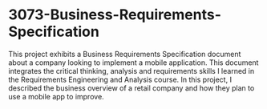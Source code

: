 # 3073-Business-Requirements-Specification
This project exhibits a Business Requirements Specification document about a company looking to implement a mobile application. This document integrates the critical thinking, analysis and requirements skills I learned in the Requirements Engineering and Analysis course. In this project, I described the business overview of a retail company and how they plan to use a mobile app to improve.
